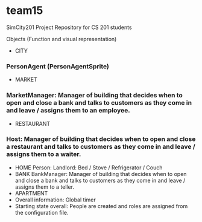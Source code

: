 team15
======

SimCity201 Project Repository for CS 201 students


Objects (Function and visual representation)
+ CITY
### PersonAgent (PersonAgentSprite)
+ MARKET
### MarketManager: Manager of building that decides when to open and close a bank and talks to customers as they come in and leave / assigns them to an employee.
+ RESTAURANT
### Host: Manager of building that decides when to open and close a restaurant and talks to customers as they come in and leave / assigns them to a waiter.
+ HOME
  Person:
  Landlord:
  Bed / Stove / Refrigerator / Couch
+ BANK
  BankManager: Manager of building that decides when to open and close a bank and talks to customers as they come in and leave / assigns them to a teller.
+ APARTMENT
+ Overall information:
  Global timer
+ Starting state overall:
  People are created and roles are assigned from the configuration file.
